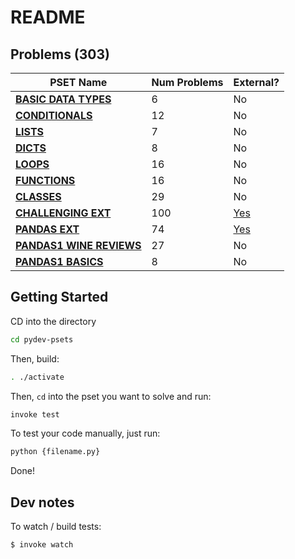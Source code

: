 # README

## Problems (303)


| PSET Name  | Num Problems | External? |
| ------------- | ------------- | ------------- |
| **[BASIC DATA TYPES](PROBLEMS.md/#basic-data-types-6)**  | 6  | No  |
| **[CONDITIONALS](PROBLEMS.md/#conditionals-12)**  | 12  | No  |
| **[LISTS](PROBLEMS.md/#lists-7)**  | 7  | No  |
| **[DICTS](PROBLEMS.md/#dicts-8)**  | 8  | No  |
| **[LOOPS](PROBLEMS.md/#loops-16)**  | 16  | No  |
| **[FUNCTIONS](PROBLEMS.md/#functions-16)**  | 16  | No  |
| **[CLASSES](PROBLEMS.md/#classes-29)**  | 29  | No  |
| **[CHALLENGING EXT](PROBLEMS.md/#challenging-ext-100)**  | 100  | [Yes](exports/pset_challenging_ext)  |
| **[PANDAS EXT](PROBLEMS.md/#pandas-ext-74)**  | 74  | [Yes](exports/pset_pandas_ext)  |
| **[PANDAS1 WINE REVIEWS](PROBLEMS.md/#pandas1-wine-reviews-27)**  | 27  | No  |
| **[PANDAS1 BASICS](PROBLEMS.md/#pandas1-basics-8)**  | 8  | No  |

## Getting Started

CD into the directory

```bash
cd pydev-psets
```

Then, build:

```bash
. ./activate
```

Then, `cd` into the pset you want to solve and run:

```bash
invoke test
```

To test your code manually, just run:

```bash
python {filename.py}
```

Done!

## Dev notes

To watch / build tests:

```bash
$ invoke watch
```
